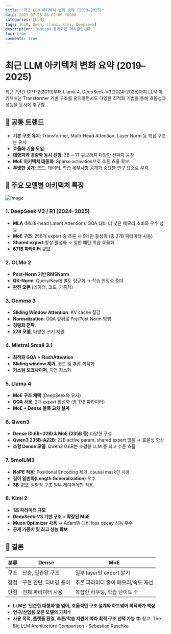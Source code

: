 ```yaml
---
title: "최근 LLM 아키텍처 변화 요약 (2019–2025)"
date: 2025-07-25 08:02:00 +0900
categories: [LLM]
tags: [LLM, Qwen, Llama, Kimi, Deepseek]
description: "Notion 동기화된 게시글입니다."
toc: true
comments: true
---
```


# 최근 LLM 아키텍처 변화 요약 (2019–2025)

최근 7년간 GPT-2(2019)부터 Llama 4, DeepSeek-V3(2024–2025)까지 LLM 아키텍처는 Transformer 기반 구조를 유지하면서도 다양한 최적화 기법을 통해 효율성과 성능을 동시에 추구함.

## 🔑 공통 트렌드

- **기본 구조 유지**: Transformer, Multi-Head Attention, Layer Norm 등 핵심 구조는 유사
- **효율화 기술 도입**:
- **대형화와 경량화 동시 진행**: 3B ~ 1T 규모까지 다양한 선택지 등장
- **MoE 아키텍처 대중화**: Sparse activation으로 추론 효율 확보
- **투명한 공개**: 코드, 데이터, 학습 세부사항 공개가 중요한 연구 요소로 부각
## 📌 주요 모델별 아키텍처 특징

![Image](https://prod-files-secure.s3.us-west-2.amazonaws.com/e6db513d-ec54-40ff-aa74-2487b0bcfe15/ac24fdd3-febf-45c7-8e99-afb6446591d8/image.png?X-Amz-Algorithm=AWS4-HMAC-SHA256&X-Amz-Content-Sha256=UNSIGNED-PAYLOAD&X-Amz-Credential=ASIAZI2LB46635GCRQ4B%2F20250725%2Fus-west-2%2Fs3%2Faws4_request&X-Amz-Date=20250725T185055Z&X-Amz-Expires=3600&X-Amz-Security-Token=IQoJb3JpZ2luX2VjECIaCXVzLXdlc3QtMiJHMEUCIQCtXzrHS9XYOY7IyxVt9hj1QdWlGoUa%2FYANhWr6CuVYrwIgZYzYxPXTIMkhOilCxJ9sxCikrrgBXEIz%2FV8L4%2BfO2H0q%2FwMISxAAGgw2Mzc0MjMxODM4MDUiDMYeu4PPUKQngA8HKCrcA2zKHTga%2Fg8vf2OB0zkZPfbTCPm6%2F37%2FByI%2FVts5N0HtHdn3L39hdZ256o%2Fbn6Wsakwm8qirZsP7cfTtH%2FY4FDOf0AU%2FtAsuDgdoyBxBk4E%2FAGspZFRatlXn13dqjbHDdfQuJbNX7pEO%2BeZ1iBCvrgFtlcWe97GeLNBxsX56gA3qUKfMI7ly6toaM8o%2FR%2Fyn%2FLK58aJ0xcx3qmRjkaVpSgGF1V9z1iNeF9RdPinX18nj7Eh4aqTdOz6FL%2FjaXei%2Fzm3EZy2s9MGL9E5oB0YZkLSKeHzzRq%2BhW5SCjrVWv%2BYffyBwvgEeLXS2HOYsceSkDgklFS95pOgrkuSQGDhrVfd9QaBHv5OsrqjRnKLTmHRQUH0db0BoZg42F5yXGcTmHNnbarmbcpnQvLhPlac04oxhAcwMttmKmt9YSe5DcaxvwxwD8em6UAMEnJ0AoD8dUMPJCeXsTpc5GD%2FIt4ah9LHyXEbnmGJieECr2yg7O%2BuCpFk8OiOji8fdzGvaRay2RlmM964%2BsgOCyeMW7cOnEG6J%2BZP60LMnKPZtGOKmJGjEY3e9PW8STwpa%2BVBr8DEz4bjGfDhSYZvgFXg5H50ol6%2FBBiHOc%2B2Q4KHfZrqugd7vFxsYKUVQi%2FDEBat2MPqGj8QGOqUByFc7BFnVkvESDJQ9zbrY0IBtmbpFj3boTV1LvufZpxWzJcl0TTQtwbkhXIFniazeyquGrofNyM8SPcud52PdRbhxDl3zlicE9kY8QNXBpFOA7Z9PCrXFq8CTSAoiQbGb56SYXD%2BkLi%2BJbOPa49kKvbmFRucAFB2yR4SDuZHv5WRc%2FISSzOJpRS5R%2FoZHtYUMsHCJqrdgbrC5XVCJ025aUQNCZ8po&X-Amz-Signature=1769613fb5d0fdc9ea6d48400203178dc280779801a4552695f9e9adebf9b572&X-Amz-SignedHeaders=host&x-amz-checksum-mode=ENABLED&x-id=GetObject)

### 1. DeepSeek V3 / R1 (2024–2025)

- **MLA** (Multi-head Latent Attention): GQA 대비 더 낮은 메모리 소비와 우수 성능
- **MoE 구조**: 256개 expert 중 추론 시 9개만 활성화 (총 37B 파라미터 사용)
- **Shared expert** 항상 활성화 → 일반 패턴 학습 효율화
- **671B 파라미터 규모**
### 2. OLMo 2

- **Post-Norm 기반 RMSNorm**
- **QK-Norm**: Query/Key에 별도 정규화 → 학습 안정성 증대
- **완전 오픈** (데이터, 코드, 가중치)
### 3. Gemma 3

- **Sliding Window Attention**: KV cache 절감
- **Normalization**: GQA 앞뒤로 Pre/Post Norm 병행
- **경량화 전략**:
- **27B 모델**, 다양한 크기 지원
### 4. Mistral Small 3.1

- **최적화 GQA + FlashAttention**
- **Sliding window 제거**, 코드 및 추론 최적화
- **커스텀 토크나이저**, 지연 최소화
### 5. Llama 4

- **MoE 구조 채택** (DeepSeek와 유사)
- **GQA 사용**, 2개 expert 활성화 (총 17B 파라미터)
- **MoE + Dense 블록 교차 설계**
### 6. Qwen3

- **Dense (0.6B~32B) & MoE (235B 등)** 다양한 구성
- **Qwen3 235B-A22B**: 22B active param, shared expert 없음 → 효율성 향상
- **소형 Dense 모델**: Qwen3 0.6B는 초경량 LLM 중 최고 수준 효율
### 7. SmolLM3

- **NoPE 적용**: Positional Encoding 제거, causal mask만 사용
- **길이 일반화(Length Generalization)** 우수
- **3B 규모**, 실험적 구조 일부 레이어에만 적용
### 8. Kimi 2

- **1조 파라미터 규모**
- **DeepSeek-V3 기반 구조 + 확장된 MoE**
- **Muon Optimizer 사용** → AdamW 대비 loss decay 성능 우수
- **공개 가중치 및 최고 성능 확보**
## 🧩 결론

| 분류 | Dense | MoE |
| --- | --- | --- |
| 구조 | 단순, 일관된 구조 | 일부 layer만 expert 분기 |
| 장점 | 구현 간단, 디버깅 용이 | 추론 파라미터 줄여 메모리/속도 개선 |
| 단점 | 전체 파라미터 사용 | 복잡한 라우팅, 학습 난이도 ↑ |

- **LLM은 ‘단순한 대형화’를 넘어, 효율적인 구조 설계와 하드웨어 최적화가 핵심**
- **연구/산업용 오픈 모델의 가치↑**
- **사용 목적, 플랫폼 환경, 추론/학습 자원에 따라 최적 구조 선택 가능**
📚 참고: The Big LLM Architecture Comparison - Sebastian Raschka


